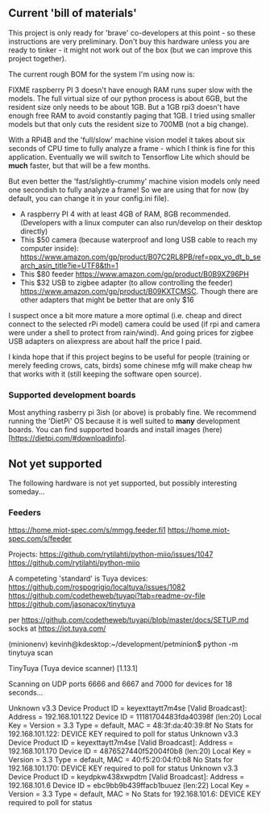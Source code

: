 
## Current 'bill of materials'

This project is only ready for 'brave' co-developers at this point - so these instructions are very preliminary.  Don't buy this hardware unless you are ready to tinker - it might not work out of the box (but we can improve this project together).

The current rough BOM for the system I'm using now is:

FIXME raspberry PI 3 doesn't have enough RAM runs super slow with the models.  The full virtual size of our python process is about 6GB, but the resident size only needs to be about 1GB.  But a 1GB rpi3 doesn't have enough free RAM to avoid constantly paging that 1GB.  I tried using smaller models but that only cuts the resident size to 700MB (not a big change).



With a RPi4B and the 'full/slow' machine vision model it takes about six seconds of CPU time to fully analyze a frame - which I think is fine for this application.  Eventually we will switch to Tensorflow Lite which should be **much** faster, but that will be a few months.

But even better the 'fast/slightly-crummy' machine vision models only need one secondish to fully analyze a frame!  So we are using that for now (by default, you can change it in your config.ini file).

* A raspberry PI 4 with at least 4GB of RAM, 8GB recommended.  (Developers with a linux computer can also run/develop on their desktop directly)
* This $50 camera (because waterproof and long USB cable to reach my computer inside): https://www.amazon.com/gp/product/B07C2RL8PB/ref=ppx_yo_dt_b_search_asin_title?ie=UTF8&th=1 
* This $80 feeder https://www.amazon.com/gp/product/B0B9XZ96PH
* This $32 USB to zigbee adapter (to allow controlling the feeder) https://www.amazon.com/gp/product/B09KXTCMSC.  Though there are other adapters that might be better that are only $16

I suspect once a bit more mature a more optimal (i.e. cheap and direct connect to the selected rPi model) camera could be used (if rpi and camera were under a shell to protect from rain/wind).  And going prices for zigbee USB adapters on aliexpress are about half the price I paid.

I kinda hope that if this project begins to be useful for people (training or merely feeding crows, cats, birds) some chinese mfg will make cheap hw that works with it (still keeping the software open source). 

### Supported development boards

Most anything rasberry pi 3ish (or above) is probably fine.  We recommend running the 'DietPi' OS because it is well suited to **many** development boards.
You can find supported boards and install images (here)[https://dietpi.com/#downloadinfo].

## Not yet supported

The following hardware is not yet supported, but possibly interesting someday...

### Feeders

https://home.miot-spec.com/s/mmgg.feeder.fi1
https://home.miot-spec.com/s/feeder

Projects:
https://github.com/rytilahti/python-miio/issues/1047
https://github.com/rytilahti/python-miio

A competeting 'standard' is Tuya devices:
https://github.com/rospogrigio/localtuya/issues/1082
https://github.com/codetheweb/tuyapi?tab=readme-ov-file
https://github.com/jasonacox/tinytuya

per https://github.com/codetheweb/tuyapi/blob/master/docs/SETUP.md
socks at https://iot.tuya.com/

(minionenv) kevinh@kdesktop:~/development/petminion$ python -m tinytuya scan

TinyTuya (Tuya device scanner) [1.13.1]

Scanning on UDP ports 6666 and 6667 and 7000 for devices for 18 seconds...

Unknown v3.3 Device   Product ID = keyexttaytt7m4se  [Valid Broadcast]:
    Address = 192.168.101.122   Device ID = 11181704483fda40398f (len:20)  Local Key =   Version = 3.3  Type = default, MAC = 48:3f:da:40:39:8f
    No Stats for 192.168.101.122: DEVICE KEY required to poll for status
Unknown v3.3 Device   Product ID = keyexttaytt7m4se  [Valid Broadcast]:
    Address = 192.168.101.170   Device ID = 4876527440f52004f0b8 (len:20)  Local Key =   Version = 3.3  Type = default, MAC = 40:f5:20:04:f0:b8
    No Stats for 192.168.101.170: DEVICE KEY required to poll for status
Unknown v3.3 Device   Product ID = keydpkw438xwpdtm  [Valid Broadcast]:
    Address = 192.168.101.6   Device ID = ebc9bb9b439ffacb1buuez (len:22)  Local Key =   Version = 3.3  Type = default, MAC = 
    No Stats for 192.168.101.6: DEVICE KEY required to poll for status
